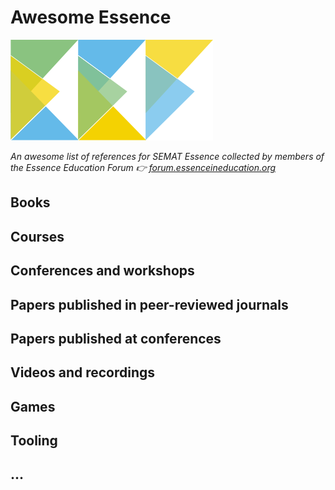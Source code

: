# Awesome Essence
![EEF - Essence Education Forum](eef-logo.png)

*An awesome list of references for SEMAT Essence collected by members of the Essence Education Forum :point_right: [forum.essenceineducation.org](https://forum.essenceineducation.org)*

## Books


## Courses

## Conferences and workshops


## Papers published in peer-reviewed journals


## Papers published at conferences


## Videos and recordings


## Games


## Tooling


## ...

